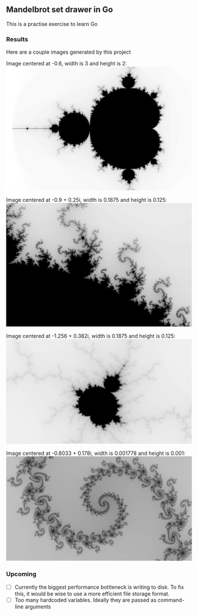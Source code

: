 ## Mandelbrot set drawer in Go
This is a practise exercise to learn Go

### Results
Here are a couple images generated by this project

Image centered at -0.6, width is 3 and height is 2:
![image](examples/full.png)

Image centered at -0.9 + 0.25i, width is 0.1875 and height is 0.125:
![image](examples/-09+025i.png)

Image centered at -1.256 + 0.382i, width is 0.1875 and height is 0.125:
![image](examples/-1256+0382i.png)

Image centered at -0.8033 + 0.178i, width is 0.001778 and height is 0.001:
![image](examples/-08033+0178i.png)

### Upcoming
- [ ] Currently the biggest performance bottleneck is writing to disk. To fix this, it would be wise to use a more efficient file storage format.
- [ ] Too many hardcoded variables. Ideally they are passed as command-line arguments
